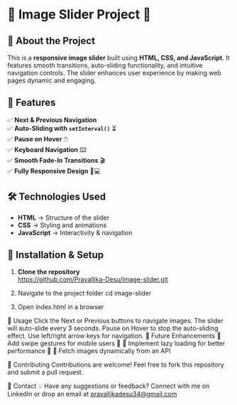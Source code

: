 # 🎨 Image Slider Project 🚀

## 📌 About the Project
This is a **responsive image slider** built using **HTML, CSS, and JavaScript**. It features smooth transitions, auto-sliding functionality, and intuitive navigation controls. The slider enhances user experience by making web pages dynamic and engaging.  

## 🌟 Features
✅ **Next & Previous Navigation**  
✅ **Auto-Sliding with `setInterval()`** ⏳  
✅ **Pause on Hover** 🖱️  
✅ **Keyboard Navigation** ⌨️  
✅ **Smooth Fade-In Transitions** 🎬  
✅ **Fully Responsive Design** 📱💻  

## 🛠️ Technologies Used
- **HTML** → Structure of the slider  
- **CSS** → Styling and animations  
- **JavaScript** → Interactivity & navigation  


## 🚀 Installation & Setup
1. **Clone the repository**  
  https://github.com/Pravallika-Desu/Image-slider.git
   
2. Navigate to the project folder
cd image-slider

3. Open index.html in a browser

📝 Usage
Click the Next or Previous buttons to navigate images.
The slider will auto-slide every 3 seconds.
Pause on Hover to stop the auto-sliding effect.
Use left/right arrow keys for navigation.
🔧 Future Enhancements
🔹 Add swipe gestures for mobile users 📱
🔹 Implement lazy loading for better performance 🚀
🔹 Fetch images dynamically from an API

🤝 Contributing
Contributions are welcome! Feel free to fork this repository and submit a pull request.

📩 Contact
💡 Have any suggestions or feedback? Connect with me on LinkedIn or drop an email at pravallikadesu34@gmail.com
